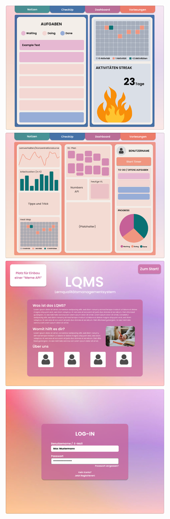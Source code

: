 
![checkup](checkup.png)
![dashboard](dashboard.png)
![landingpage](landingpage.png)
![login](login.png)